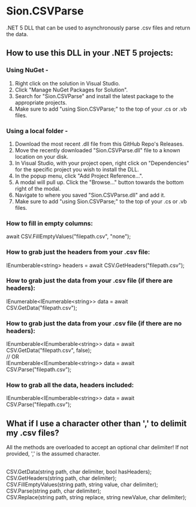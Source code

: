 # Sion.CSVParse
.NET 5 DLL that can be used to asynchronously parse .csv files and return the data.

## How to use this DLL in your .NET 5 projects:
### Using NuGet -
1. Right click on the solution in Visual Studio.
2. Click "Manage NuGet Packages for Solution".
3. Search for "Sion.CSVParse" and install the latest package to the appropriate projects.
4. Make sure to add "using Sion.CSVParse;" to the top of your .cs or .vb files.

### Using a local folder -
1. Download the most recent .dll file from this GitHub Repo's Releases.
2. Move the recently downloaded "Sion.CSVParse.dll" file to a known location on your disk.
3. In Visual Studio, with your project open, right click on "Dependencies" for the specific project you wish to install the DLL.
4. In the popup menu, click "Add Project Reference...".
5. A modal will pull up. Click the "Browse..." button towards the bottom right of the modal.
6. Navigate to where you saved "Sion.CSVParse.dll" and add it.
7. Make sure to add "using Sion.CSVParse;" to the top of your .cs or .vb files.

### How to fill in empty columns:
await CSV.FillEmptyValues("filepath.csv", "none");

### How to grab just the headers from your .csv file:
IEnumberable\<string\> headers = await CSV.GetHeaders("filepath.csv");

### How to grab just the data from your .csv file (if there are headers):
IEnumerable\<IEnumerable\<string\>\> data = await CSV.GetData("filepath.csv");

### How to grab just the data from your .csv file (if there are no headers):
IEnumberable\<IEnumberable\<string\>\> data = await CSV.GetData("filepath.csv", false);
<br/>// OR<br/>
IEnumberable\<IEnumberable\<string\>\> data = await CSV.Parse("filepath.csv");

### How to grab all the data, headers included:
IEnumberable\<IEnumberable\<string\>\> data = await CSV.Parse("filepath.csv");

## What if I use a character other than ',' to delimit my .csv files?
All the methods are overloaded to accept an optional char delimiter! If not provided, ',' is the assumed character.

<br/>CSV.GetData(string path, char delimiter, bool hasHeaders);<br/>
CSV.GetHeaders(string path, char delimiter);<br/>
CSV.FillEmptyValues(string path, string value, char delimiter);<br/>
CSV.Parse(string path, char delimiter);<br/>
CSV.Replace(string path, string replace, string newValue, char delimiter);
